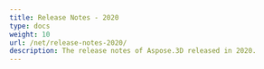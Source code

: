 ```yaml
---
title: Release Notes - 2020
type: docs
weight: 10
url: /net/release-notes-2020/
description: The release notes of Aspose.3D released in 2020.
---
```



